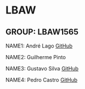 # LBAW

## GROUP: LBAW1565

NAME1: André Lago [GitHub](https://github.com/andrelago13)

NAME2: Guilherme Pinto

NAME3: Gustavo Silva [GitHub](https://github.com/gtugablue)

NAME4: Pedro Castro [GitHub](https://github.com/F0lha)